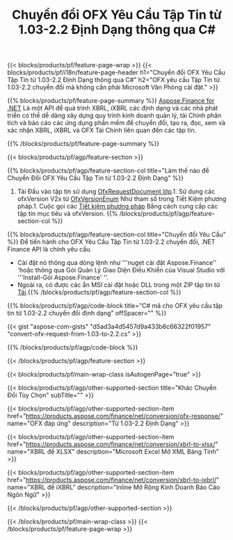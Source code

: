 ﻿---
title: Chuyển đổi OFX Yêu Cầu Tập Tin từ 1.03-2.2 Định Dạng thông qua C#
description: Mẫu mã cho OFX yêu cầu tập tin từ 1.03-2.2 C# chuyển đổi. Sử dụng API Ví dụ mã cho hàng loạt OFX yêu cầu chuyển đổi trong vòng .NET các ứng dụng dựa trên. 
url: /vi/net/conversion/ofx-request/
family: finance
platformtag: net
feature: conversion
informat: OFX Request 1.03
outformat: OFX Request 2.2
otherformats: OFX Response
---
{{< blocks/products/pf/feature-page-wrap >}}
{{< blocks/products/pf/i18n/feature-page-header h1="Chuyển đổi OFX Yêu Cầu Tập Tin từ 1.03-2.2 Định Dạng thông qua C#" h2="OFX yêu cầu Tập Tin từ 1.03-2.2 chuyển đổi mà không cần phải Microsoft Văn Phòng cài đặt." >}}

{{% blocks/products/pf/feature-page-summary %}}
[Aspose.Finance for .NET](https://products.aspose.com/finance/net/) Là một API để quá trình XBRL, iXBRL các định dạng và các nhà phát triển có thể dễ dàng xây dựng quy trình kinh doanh quản lý, tài Chính phân tích và báo cáo các ứng dụng phần mềm để chuyển đổi, tạo ra, đọc, xem và xác nhận XBRL, iXBRL và OFX Tài Chính liên quan đến các tập tin. 

{{% /blocks/products/pf/feature-page-summary %}}

{{< blocks/products/pf/agp/feature-section >}}

{{% blocks/products/pf/agp/feature-section-col title="Làm thế nào để Chuyển Đổi OFX Yêu Cầu Tập Tin từ 1.03-2.2 Định Dạng" %}}
1. Tải Đầu vào tập tin sử dụng [OfxRequestDocument lớp](https://apireference.aspose.com/finance/net/aspose.finance.ofx/ofxrequestdocument).1. Sử dụng các ofxVersion V2x từ [OfxVersionEnum](https://apireference.aspose.com/finance/net/aspose.finance.ofx/ofxversionenum) Như tham số trong Tiết Kiệm phương pháp.1. Cuộc gọi các [Tiết kiệm phương pháp](https://apireference.aspose.com/finance/net/aspose.finance.ofx/ofxrequestdocument/methods/save) Bằng cách cung cấp các tập tin mục tiêu và ofxVersion.
{{% /blocks/products/pf/agp/feature-section-col %}}

{{% blocks/products/pf/agp/feature-section-col title="Chuyển đổi Yêu Cầu" %}}
Để tiến hành cho OFX Yêu Cầu Tập Tin từ 1.03-2.2 chuyển đổi, .NET Finance API là chính yêu cầu. 
- Cài đặt nó thông qua dòng lệnh như '''nuget cài đặt Aspose.Finance'' 'hoặc thông qua Gói Quản Lý Giao Diện Điều Khiển của Visual Studio với '''Install-Gói Aspose.Finance' ''.
- Ngoài ra, có được các ẩn MSI cài đặt hoặc DLL trong một ZIP tập tin từ [Tải](https://downloads.aspose.com/finance/net).{{% /blocks/products/pf/agp/feature-section-col %}}

{{% blocks/products/pf/agp/code-block title="C# mã cho OFX yêu cầu tập tin từ 1.03-2.2 chuyển đổi định dạng" offSpacer="" %}}

{{< gist "aspose-com-gists" "d5ad3a4d5457d9a433b6c66322f01957" "convert-ofx-request-from-1.03-to-2.2.cs" >}}

{{% /blocks/products/pf/agp/code-block %}}

{{< /blocks/products/pf/agp/feature-section >}}

{{< blocks/products/pf/main-wrap-class isAutogenPage="true" >}}

{{< blocks/products/pf/agp/other-supported-section title="Khác Chuyển Đổi Tùy Chọn" subTitle="" >}}

{{< blocks/products/pf/agp/other-supported-section-item href="https://products.aspose.com/finance/net/conversion/ofx-response/" name="OFX đáp ứng" description="Từ 1.03-2.2 Định Dạng" >}}

{{< blocks/products/pf/agp/other-supported-section-item href="https://products.aspose.com/finance/net/conversion/xbrl-to-xlsx/" name="XBRL để XLSX" description="Microsoft Excel Mở XML Bảng Tính" >}}

{{< blocks/products/pf/agp/other-supported-section-item href="https://products.aspose.com/finance/net/conversion/xbrl-to-ixbrl/" name="XBRL để iXBRL" description="Inline Mở Rộng Kinh Doanh Báo Cáo Ngôn Ngữ" >}}

{{< /blocks/products/pf/agp/other-supported-section >}}

{{< /blocks/products/pf/main-wrap-class >}}
{{< /blocks/products/pf/feature-page-wrap >}}